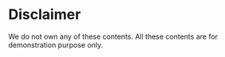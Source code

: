 # Disclaimer
We do not own any of these contents. All these contents are for demonstration purpose only.